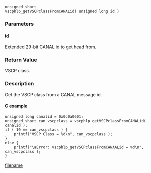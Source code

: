 

```clike
unsigned short 
vscphlp_getVSCPclassFromCANALid( unsigned long id )
```

### Parameters

#### id
Extended 29-bit CANAL id to get head from.

### Return Value
VSCP class. 

### Description
Get the VSCP class from a CANAL message id. 

#### C example

```clike
unsigned long canalid = 0x0c0a0601;
unsigned short can_vscpclass = vscphlp_getVSCPclassFromCANALid( canalid );
if ( 10 == can_vscpclass ) {
    printf("VSCP Class = %d\n", can_vscpclass );
}
else {
    printf("\aError: vscphlp_getVSCPclassFromCANAALid = %d\n", can_vscpclass );
}
```



[filename](./bottom_copyright.md ':include')